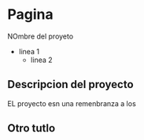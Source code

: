 # Pagina
NOmbre del proyeto
- linea 1 
   - linea 2 

## Descripcion del proyecto

EL proyecto esn una remenbranza a los 

## Otro tutlo


